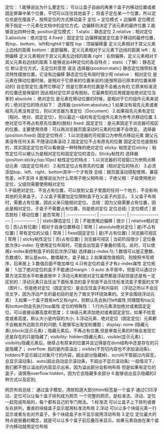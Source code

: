 定位：
  1.能够说出为什么要定位；
     可以让盒子自由的再某个盒子内移动位置或者固定屏幕中某个位置，平切可以压住其他盒子；
     将盒子定在某一个位置，所以定位也是在摆盒子，按照定位的方式移动盒子
   定位 = 定位模式 + 边偏移
   定位模式用于指定一个元素在文档中的定位方式。边偏移则决定了该元素的最终位置
  2.能够说出四种分类;
    position定位模式：
      1.static：静态定位
      2.relative：相对定位
      3.absolute：绝对定位
      4.fixed：固定定位
    边偏移就是定位盒子移动的最终位置，有top、bottom、left和right4个属性
    top：顶端偏移量 定义元素相对于其父元素上边线的距离
    bottom：底部偏移，定义元素相对于父元素下边线的距离
    left：左侧偏移 定义元素相对于其父元素左边线的距离
    right：右侧偏移，定义元素相对于其父元素右边线的距离
  3.能够说出4种定位的各自特点；
   static（了解）：静态定位 默认定位方式，无定位的意思 语法 选择器{position:static} 静态定位按照标准流特性摆放位置，它没有边偏移 静态定位在布局时很少用
   relative：
       相对定位 是元素在移动位置时候，是相对于它原来的位置来说的(是按照自已原本的位置来移动的) 自恋型定位;虽然它移动了 但是它原本的位置是不会被占有的,它原来标准流的位置还是保留的
       因此相对定位并没有脱标。它最典型的应用就是给绝对定位当爹的
   absolute：
      绝对定位 是元素在移动位置的时候，是相对于它的组件元素来说的；绝对定位的特点如下：
      选择器:{position:absolute;}
      1.如果没有祖先元素或者祖先元素没有定位，则以浏览器为准定位（Document）
      2.如果祖先元素有定位（相对、绝对、固定定位），则以最近一级的有定位组件元素为参考点移动位置
      3.绝对定位不再占有原先位置的(脱标)
  fixed:
      固定定位：是元素固定于浏览器可视区的位置，主要使用场景：可以再浏览器页面滚动时元素的位置不会改变。
      选择器{position:fixed}
      固定定位特点：
        1.以浏览器的可视窗口为参照点移动元素
          跟父元素没有任何关系
          不随滚动条滚动
        2.固定定位不占有原先的位置
          固定定位也是脱标的，其实固定定位也可以看做是一种特殊的绝对定位
  sticky:
      粘性定位sticky：粘性定位可以被认为是相对定位和固定定位的混合。Sticky粘性的
      选择器{position:sticky;top:10px}
       粘性定位的特点：
         1.以浏览器的可视窗口为参照点移动元素（固定定位特点）
         2.粘性定位占有原先的位置（相对定位的特点）
         3.必须添加top、left、right、bottom其中一个才有效
       总结：跟页面滚动搭配使用，兼容性差，ie不支持
  4.能够说出为什么常用子绝父相布局；
    子绝父相：子级使用绝对定位，父级则需要使用相对定位   
      1.子级绝对定位，不会占有位置，可以放到父盒子里面的任何一个地方，不会影响其他的兄弟盒子。
      2.父盒子需要加定位限制盒子在父盒子内显示。
      3.父盒子布局时，需要占有位置，因此父亲只能相对定位。
     总结：因为父级需要占有位置，因此是相对定位，子盒子不需要占有位置，则是绝对定位
定位总结;
    |     定位模式     |    是否脱标    |      移动位置      |   是否常用   |
    | :--------------: | :------------: | :----------------: | :----------: |
    |  static静态定位  |       否       |   不能使用边偏移   |     很少     |
    | relative相对定位 |  否(占有位置)  | 相对于自身位置移动 |     常用     |
    | absolute绝对定位 | 是(不占有位置) |   带有定位的父级   |     常用     |
    |  fixed固定定位   | 是(不占有位置) |    浏览器可视区    |     常用     |
    |  sticky粘性定位  |  否(占有位置)  |    浏览器可视区    | 当前阶段很少 |
定位叠放次序z-index:
   在使用定位布局时，可能会出现盒子重叠的情况。此时，可以使用z-index来控制盒子的前后次序(Z轴)
   选择器{z-index:1};
   1.数值可以是正整数、负数或0，默认是auto，数值越大，盒子越上
   2.如果属性值相同，则按照书写顺序，后来居上
   3.数值后面不能加单位
   4.只有定位的盒子才有z-index属性
定位拓展：
    1.加了绝对定位的盒子不能通过margin：0 auto 水平居中，但是可以通过计算方法实现水平和垂直居中
    2.浮动元素和绝对定位虽然都是浮起但是还是有一定区别的：浮动元素只会压出下面标准流的盒子但是不会压住标准流盒子里面的文字（图片），但是绝对定位（固定定位）是会压住盒子和内容的
      （浮动之所以不会压住文字，因为浮动产生的最初目的是为了做文字环绕效果的。文字会围绕浮动元素）
    3.如果一个盒子既有left又有right，则默认先会执行left属性 同理既有top又有bottom则会先执行top属性
定位的特殊性：
    1.行内元素添加绝对或者固定定位，可以直接设置高度和宽度；
    2.块级元素添加绝对或者固定定位，如果不给宽度或者高度，默认大小是内容的大小;
    3.浮动元素、绝对定位（固定定位）元素都不会触发外边距合并的问题;
  5.能够写出淘宝轮播图；
    display:
        none (隐藏元素),block(显示元素)；隐藏元素后，不再占有位置,但是审查元素的时候会发现它还是存在的只是隐藏了;
    visibility:
        hidden(隐藏元素)，visible(显示元素)；visibility隐藏元素后，继续占有原来的位置并且记得是在dom结构中还是存在的只是隐藏了；
    overflow:
        指的是内容溢出；visible(不剪切内容也不添加滚动条)、hidden(不显示超过对象尺寸的内容，超出部分隐藏掉)、scroll(不管超过内容否，总显示滚动条)、auto(超出自动显示滚动条，不超出不显示滚动条)
        一般情况下，我们都不想让溢出的内容显示出来，因为溢出部分会影响布局
        但是如果有定位的盒子，请慎用overflow:hidden，因为它会隐藏多余部分
  6.能够说出显示隐藏的2种方式以及区别;


  网页布局总结：
     通过盒子模型，清除知道大部分html标签是一个盒子
     通过CSS浮动、定位可以让每个盒子排列成为网页
     一个完整的网页，是标准流、浮动、定位一起完成布局的，每个都有自己的专门用法。
     1.标准流
       可以让盒子上下排列或者左右排列，垂直的块级盒子显示就用标准流布局
     2.浮动
       可以让多个块级元素一行显示或者左右对齐盒子，多个块级盒子水平显示就用浮动布局
    3.定位
       定位最大的特点是层叠的概念，就是可以让多个盒子前后叠压来显示。如果元素自由在某个盒子内移动就用定位布局
